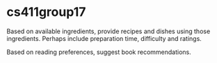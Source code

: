 # cs411group17

Based on available ingredients, provide recipes and dishes using those ingredients. Perhaps include preparation time, difficulty and ratings.

Based on reading preferences, suggest book recommendations.
